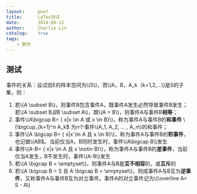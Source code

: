 ```yaml
---
layout:     post
title:      LaTex测试
date:       2018-06-21
author:     Charlie Lin
catalog:    true
tags:
    - 数学
---
```


## 测试

事件的关系：设试验E的样本空间为\\(S\\)，而\\(A，B，A_k（k=1,2,…\\)是S的子集，则：
1. 若\\(A \subset B\\)，则事件B包含事件A，既事件A发生必然导致事件B发生；若\\(A \subset B$且$B \subset A\\)，既\\(A = B\\)，则事件A与事件B**相等**；   
2. 事件\\(A\bigcup B= \{ x|x \in A 或 x \in B\}\\)，称为事件A与事件B的**和事件** \\(\bigcup_{k=1}^n A_k$ 为n个事件\\(A_1, A_2, ... , A_n\\)的和事件；
3. 事件\\(A \bigcap B= \{ x|x \in A 且 x \in B\}\\)，称为事件A与事件B的**积事件**，也记做\\(AB$。当前仅当A，B同时发生时，事件\\(A\bigcap B\\)发生
4. 事件\\(A-B= \{ x|x \in A 且 x \notin B\}\\)，称为事件A与事件B的**差事件**，当前仅当A发生，B不发生时，事件\\(A-B\\)发生
5. 若\\(A \bigcap B = \emptyset\\)，则事件A与B是**互不相容**的，或**互斥**的
6. 若\\(A \bigcup B = S 且 A \bigcap B = \emptyset\\)，则成事件A与B互为**逆事件**，又称事件A与事件B互为对立事件。事件A的对立事件记为\\(\overline A= S - A\\)
